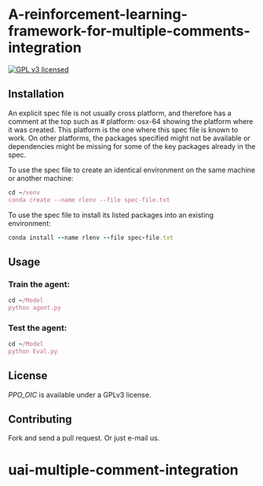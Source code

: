 # A-reinforcement-learning-framework-for-multiple-comments-integration
 
[![GPL v3 licensed](https://img.shields.io/badge/License-GPL%20v3-blue.svg)](https://github.com/98k-bot/GAN-Assisted-Preference-Based-Learning/blob/master/LICENSE) 

## Installation

An explicit spec file is not usually cross platform, and therefore has a comment at the top such as # platform: osx-64 showing the platform where it was created. This platform is the one where this spec file is known to work. On other platforms, the packages specified might not be available or dependencies might be missing for some of the key packages already in the spec.

To use the spec file to create an identical environment on the same machine or another machine:
```ruby
cd ~/venv
conda create --name rlenv --file spec-file.txt
```
To use the spec file to install its listed packages into an existing environment:
```ruby
conda install --name rlenv --file spec-file.txt
```
## Usage

### Train the agent:
```ruby
cd ~/Model
python agent.py
```
### Test the agent:
```ruby
cd ~/Model
python Eval.py
```
## License

_PPO_OIC_ is available under a GPLv3 license.

## Contributing

Fork and send a pull request. Or just e-mail us.
# uai-multiple-comment-integration
